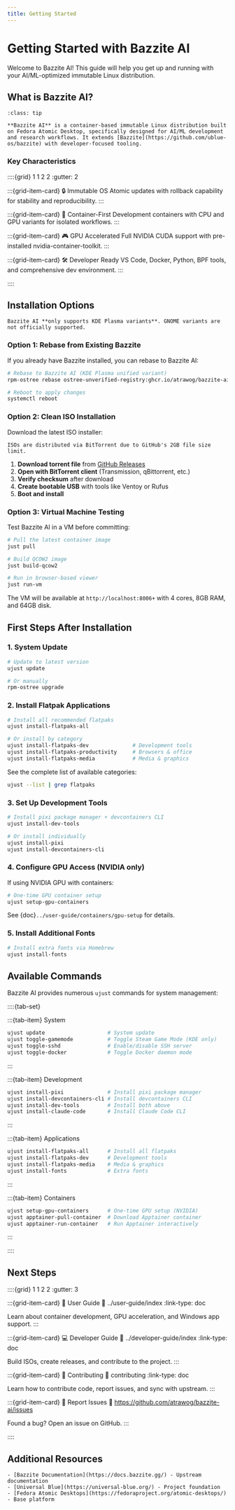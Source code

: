 ```yaml
---
title: Getting Started
---
```


# Getting Started with Bazzite AI

Welcome to Bazzite AI! This guide will help you get up and running with your AI/ML-optimized immutable Linux distribution.

## What is Bazzite AI?

```{admonition} Quick Overview
:class: tip

**Bazzite AI** is a container-based immutable Linux distribution built on Fedora Atomic Desktop, specifically designed for AI/ML development and research workflows. It extends [Bazzite](https://github.com/ublue-os/bazzite) with developer-focused tooling.
```

### Key Characteristics

::::{grid} 1 1 2 2
:gutter: 2

:::{grid-item-card} 🔒 Immutable OS
Atomic updates with rollback capability for stability and reproducibility.
:::

:::{grid-item-card} 🐳 Container-First
Development containers with CPU and GPU variants for isolated workflows.
:::

:::{grid-item-card} 🎮 GPU Accelerated
Full NVIDIA CUDA support with pre-installed nvidia-container-toolkit.
:::

:::{grid-item-card} 🛠️ Developer Ready
VS Code, Docker, Python, BPF tools, and comprehensive dev environment.
:::

::::

## Installation Options

```{warning}
Bazzite AI **only supports KDE Plasma variants**. GNOME variants are not officially supported.
```

### Option 1: Rebase from Existing Bazzite

If you already have Bazzite installed, you can rebase to Bazzite AI:

```bash
# Rebase to Bazzite AI (KDE Plasma unified variant)
rpm-ostree rebase ostree-unverified-registry:ghcr.io/atrawog/bazzite-ai:latest

# Reboot to apply changes
systemctl reboot
```

### Option 2: Clean ISO Installation

Download the latest ISO installer:

```{note}
ISOs are distributed via BitTorrent due to GitHub's 2GB file size limit.
```

1. **Download torrent file** from [GitHub Releases](https://github.com/atrawog/bazzite-ai/releases)
2. **Open with BitTorrent client** (Transmission, qBittorrent, etc.)
3. **Verify checksum** after download
4. **Create bootable USB** with tools like Ventoy or Rufus
5. **Boot and install**

### Option 3: Virtual Machine Testing

Test Bazzite AI in a VM before committing:

```bash
# Pull the latest container image
just pull

# Build QCOW2 image
just build-qcow2

# Run in browser-based viewer
just run-vm
```

The VM will be available at `http://localhost:8006+` with 4 cores, 8GB RAM, and 64GB disk.

## First Steps After Installation

### 1. System Update

```bash
# Update to latest version
ujust update

# Or manually
rpm-ostree upgrade
```

### 2. Install Flatpak Applications

```bash
# Install all recommended flatpaks
ujust install-flatpaks-all

# Or install by category
ujust install-flatpaks-dev              # Development tools
ujust install-flatpaks-productivity     # Browsers & office
ujust install-flatpaks-media            # Media & graphics
```

See the complete list of available categories:
```bash
ujust --list | grep flatpaks
```

### 3. Set Up Development Tools

```bash
# Install pixi package manager + devcontainers CLI
ujust install-dev-tools

# Or install individually
ujust install-pixi
ujust install-devcontainers-cli
```

### 4. Configure GPU Access (NVIDIA only)

If using NVIDIA GPU with containers:

```bash
# One-time GPU container setup
ujust setup-gpu-containers
```

See {doc}`../user-guide/containers/gpu-setup` for details.

### 5. Install Additional Fonts

```bash
# Install extra fonts via Homebrew
ujust install-fonts
```

## Available Commands

Bazzite AI provides numerous `ujust` commands for system management:

::::{tab-set}

:::{tab-item} System
```bash
ujust update                    # System update
ujust toggle-gamemode           # Toggle Steam Game Mode (KDE only)
ujust toggle-sshd               # Enable/disable SSH server
ujust toggle-docker             # Toggle Docker daemon mode
```
:::

:::{tab-item} Development
```bash
ujust install-pixi              # Install pixi package manager
ujust install-devcontainers-cli # Install devcontainers CLI
ujust install-dev-tools         # Install both above
ujust install-claude-code       # Install Claude Code CLI
```
:::

:::{tab-item} Applications
```bash
ujust install-flatpaks-all      # Install all flatpaks
ujust install-flatpaks-dev      # Development tools
ujust install-flatpaks-media    # Media & graphics
ujust install-fonts             # Extra fonts
```
:::

:::{tab-item} Containers
```bash
ujust setup-gpu-containers      # One-time GPU setup (NVIDIA)
ujust apptainer-pull-container  # Download Apptainer container
ujust apptainer-run-container   # Run Apptainer interactively
```
:::

::::

## Next Steps

::::{grid} 1 1 2 2
:gutter: 3

:::{grid-item-card} 📖 User Guide
:link: ../user-guide/index
:link-type: doc

Learn about container development, GPU acceleration, and Windows app support.
:::

:::{grid-item-card} 💻 Developer Guide
:link: ../developer-guide/index
:link-type: doc

Build ISOs, create releases, and contribute to the project.
:::

:::{grid-item-card} 🤝 Contributing
:link: contributing
:link-type: doc

Learn how to contribute code, report issues, and sync with upstream.
:::

:::{grid-item-card} 🐛 Report Issues
:link: https://github.com/atrawog/bazzite-ai/issues

Found a bug? Open an issue on GitHub.
:::

::::

## Additional Resources

```{seealso}
- [Bazzite Documentation](https://docs.bazzite.gg/) - Upstream documentation
- [Universal Blue](https://universal-blue.org/) - Project foundation
- [Fedora Atomic Desktops](https://fedoraproject.org/atomic-desktops/) - Base platform
```
